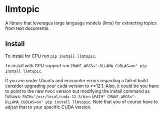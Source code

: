 # llmtopic
A library that leverages large language models (llms) for extracting topics from text documents.

## Install
To install for CPU run `pip install llmtopic`.

To install with GPU support run `CMAKE_ARGS="-DLLAMA_CUBLAS=on" pip install llmtopic`.

If you are under Ubuntu and encounter errors regarding a failed build consider upgrading your cuda version to >=12.1. Also, it could be you have to point to the new nvcc version but modifying the install command as follows: `PATH="/usr/local/cuda-12.3/bin:$PATH" CMAKE_ARGS="-DLLAMA_CUBLAS=on" pip install llmtopic`. Note that you of course have to adjsut that to your specific CUDA version.